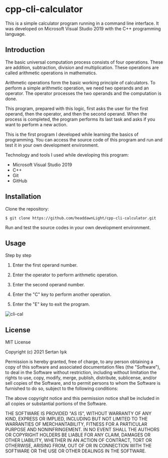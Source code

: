 # cpp-cli-calculator

This is a simple calculator program running in a command line interface. It was developed on Microsoft Visual Studio 2019 with the C++ programming language.

## Introduction

The basic universal computation process consists of four operations. These are addition, subtraction, division and multiplication. These operations are called arithmetic operations in mathematics.

Arithmetic operations form the basic working principle of calculators. To perform a simple arithmetic operation, we need two operands and an operator. The operator processes the two operands and the computation is done.

This program, prepared with this logic, first asks the user for the first operand, then the operator, and then the second operand. When the process is completed, the program performs its last task and asks if you want to perform a new action.

This is the first program I developed while learning the basics of programming. You can access the source code of this program and run and test it in your own development environment.

Technology and tools I used while developing this program:

- Microsoft Visual Studio 2019
- C++
- Git
- GitHub

## Installation

Clone the repository:

    $ git clone https://github.com/headdawnLight/cpp-cli-calculator.git
    
Run and test the source codes in your own development environment. 

## Usage

Step by step

1. Enter the first operand number.

2. Enter the operator to perform arithmetic operation.

3. Enter the second operand number.

4. Enter the "C" key to perform another operation.

5. Enter the "E" key to exit the program.

![cli-cal](https://user-images.githubusercontent.com/82842186/127749870-1dd15b30-b28a-45ce-b85d-353d9d287d47.png)

## License

MIT License

Copyright (c) 2021 Sertan Işık

Permission is hereby granted, free of charge, to any person obtaining a copy
of this software and associated documentation files (the "Software"), to deal
in the Software without restriction, including without limitation the rights
to use, copy, modify, merge, publish, distribute, sublicense, and/or sell
copies of the Software, and to permit persons to whom the Software is
furnished to do so, subject to the following conditions:

The above copyright notice and this permission notice shall be included in all
copies or substantial portions of the Software.

THE SOFTWARE IS PROVIDED "AS IS", WITHOUT WARRANTY OF ANY KIND, EXPRESS OR
IMPLIED, INCLUDING BUT NOT LIMITED TO THE WARRANTIES OF MERCHANTABILITY,
FITNESS FOR A PARTICULAR PURPOSE AND NONINFRINGEMENT. IN NO EVENT SHALL THE
AUTHORS OR COPYRIGHT HOLDERS BE LIABLE FOR ANY CLAIM, DAMAGES OR OTHER
LIABILITY, WHETHER IN AN ACTION OF CONTRACT, TORT OR OTHERWISE, ARISING FROM,
OUT OF OR IN CONNECTION WITH THE SOFTWARE OR THE USE OR OTHER DEALINGS IN THE
SOFTWARE.
